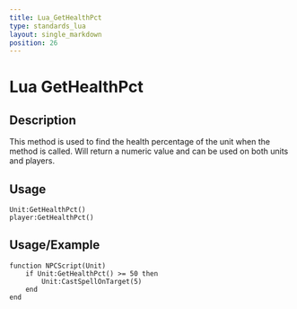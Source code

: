 ```yaml
---
title: Lua_GetHealthPct
type: standards_lua
layout: single_markdown
position: 26
---
```


# Lua GetHealthPct

## Description

This method is used to find the health percentage of the unit when the method is called. Will return a numeric value and can be used on both units and players.

## Usage

```
Unit:GetHealthPct()
player:GetHealthPct()
```

## Usage/Example

```
function NPCScript(Unit)
    if Unit:GetHealthPct() >= 50 then
        Unit:CastSpellOnTarget(5)
    end
end
```
